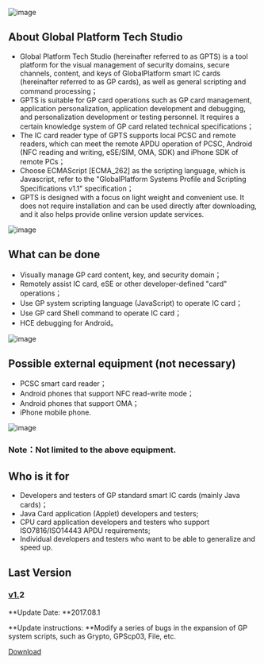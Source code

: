![image](https://user-images.githubusercontent.com/66411758/143267176-c5d722a6-3959-4791-9507-8ccd8a00deaa.png)

## **About Global Platform Tech Studio**

* Global Platform Tech Studio (hereinafter referred to as GPTS) is a tool platform for the visual management of security domains, secure channels, content, and keys of GlobalPlatform smart IC cards (hereinafter referred to as GP cards), as well as general scripting and command processing；
* GPTS is suitable for GP card operations such as GP card management, application personalization, application development and debugging, and personalization development or testing personnel. It requires a certain knowledge system of GP card related technical specifications；
* The IC card reader type of GPTS supports local PCSC and remote readers, which can meet the remote APDU operation of PCSC, Android (NFC reading and writing, eSE/SIM, OMA, SDK) and iPhone SDK of remote PCs；
* Choose ECMAScript [ECMA_262] as the scripting language, which is Javascript, refer to the "GlobalPlatform Systems Profile and Scripting Specifications v1.1" specification；
* GPTS is designed with a focus on light weight and convenient use. It does not require installation and can be used directly after downloading, and it also helps provide online version update services.

![image](https://user-images.githubusercontent.com/66411758/143268088-cf4a2821-58b5-471a-a4e4-9c1651259574.png)

## What can be done

* Visually manage GP card content, key, and security domain；
* Remotely assist IC card, eSE or other developer-defined "card" operations；
* Use GP system scripting language (JavaScript) to operate IC card；
* Use GP card Shell command to operate IC card；
* HCE debugging for Android。

![image](https://user-images.githubusercontent.com/66411758/143268590-85bd3b6f-8ec7-4cdc-ae57-17596e9f71e4.png)

## Possible external equipment (not necessary)

* PCSC smart card reader；
* Android phones that support NFC read-write mode；
* Android phones that support OMA；
* iPhone mobile phone.

![image](https://user-images.githubusercontent.com/66411758/143268142-94311e9f-92d1-419c-be34-3f8026648926.png)

### Note：Not limited to the above equipment.

## Who is it for

* Developers and testers of GP standard smart IC cards (mainly Java cards)；
* Java Card application (Applet) developers and testers;
* CPU card application developers and testers who support ISO7816/ISO14443 APDU requirements;
* Individual developers and testers who want to be able to generalize and speed up.

## Last Version

### [v1.](https://www.zchrit.com/dwn/GlobalPlatformCardStudiov2.1)2

**Update Date: **2017.08.1

**Update instructions: **Modify a series of bugs in the expansion of GP system scripts, such as Grypto, GPScp03, File, etc.

[Download](http://guide.gpts.zchrit.com/dw/GPTS/GPTSv1.2.zip)
